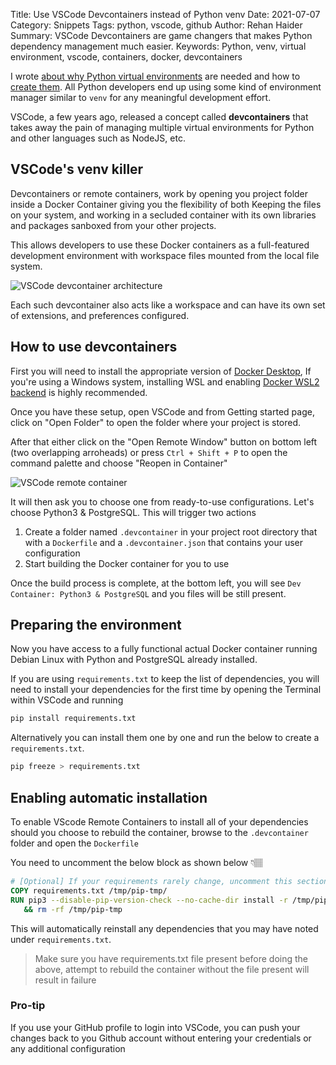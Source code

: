 Title: Use VSCode Devcontainers instead of Python venv
Date: 2021-07-07
Category: Snippets
Tags: python, vscode, github
Author: Rehan Haider
Summary: VSCode Devcontainers are game changers that makes Python dependency management much easier. 
Keywords: Python, venv, virtual environment, vscode, containers, docker, devcontainers

I wrote [about why Python virtual environments]({filename}0001-create-a-python-virtual-environment.md) are needed and how to [create them]({filename}0001-create-a-python-virtual-environment.md). All Python developers end up using some kind of environment manager similar to `venv` for any meaningful development effort. 

VSCode, a few years ago, released a concept called **devcontainers** that takes away the pain of managing multiple virtual environments for Python and other languages such as NodeJS, etc.

## VSCode's venv killer

Devcontainers or remote containers, work by opening you project folder inside a Docker Container giving you the flexibility of both Keeping the files on your system, and working in a secluded container with its own libraries and packages sanboxed from your other projects. 

This allows developers to use these Docker containers as a full-featured development environment with workspace files mounted from the local file system. 

![VSCode devcontainer architecture]({static}/images/s0003/architecture-containers.png)

Each such devcontainer also acts like a workspace and can have its own set of extensions, and preferences configured.

## How to use devcontainers

First you will need to install the appropriate version of [Docker Desktop](https://www.docker.com/products/docker-desktop), If you're using a Windows system, installing WSL and enabling [Docker WSL2 backend](https://aka.ms/vscode-remote/containers/docker-wsl2) is highly recommended. 

Once you have these setup, open VSCode and from Getting started page, click on "Open Folder" to open the folder where your project is stored.

After that either click on the "Open Remote Window" button on bottom left (two overlapping arroheads) or press `Ctrl + Shift + P` to open the command palette and choose "Reopen in Container" 

![VSCode remote container]({static}/images/s0003/remote-container.png)

It will then ask you to choose one from ready-to-use configurations. Let's choose Python3 & PostgreSQL. This will trigger two actions

1. Create a folder named `.devcontainer` in your project root directory that with a `Dockerfile` and a `.devcontainer.json` that contains your user configuration
2. Start building the Docker container for you to use

Once the build process is complete, at the bottom left, you will see `Dev Container: Python3 & PostgreSQL` and you files will be still present.

## Preparing the environment

Now you have access to a fully functional actual Docker container running Debian Linux with Python and PostgreSQL already installed. 

If you are using `requirements.txt` to keep the list of dependencies, you will need to install your dependencies for the first time by opening the Terminal within VSCode and running

```bash
pip install requirements.txt
```

Alternatively you can install them one by one and run the below to create a `requirements.txt`.

```bash
pip freeze > requirements.txt
```

## Enabling automatic installation

To enable VScode Remote Containers to install all of your dependencies should you choose to rebuild the container, browse to the `.devcontainer` folder and open the `Dockerfile`

You need to uncomment the below block as shown below 👇🏽

```dockerfile
# [Optional] If your requirements rarely change, uncomment this section to add them to the image.
COPY requirements.txt /tmp/pip-tmp/
RUN pip3 --disable-pip-version-check --no-cache-dir install -r /tmp/pip-tmp/requirements.txt \
   && rm -rf /tmp/pip-tmp
```

This will automatically reinstall any dependencies that you may have noted under `requirements.txt`. 

> Make sure you have requirements.txt file present before doing the above, attempt to rebuild the container without the file present will result in failure

### Pro-tip
If you use your GitHub profile to login into VSCode, you can push your changes back to you Github account without entering your credentials or any additional configuration